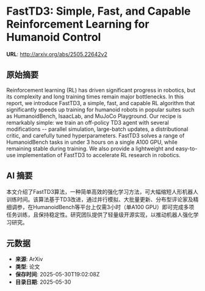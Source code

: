 # FastTD3: Simple, Fast, and Capable Reinforcement Learning for Humanoid Control

**URL**: http://arxiv.org/abs/2505.22642v2

## 原始摘要

Reinforcement learning (RL) has driven significant progress in robotics, but
its complexity and long training times remain major bottlenecks. In this
report, we introduce FastTD3, a simple, fast, and capable RL algorithm that
significantly speeds up training for humanoid robots in popular suites such as
HumanoidBench, IsaacLab, and MuJoCo Playground. Our recipe is remarkably
simple: we train an off-policy TD3 agent with several modifications -- parallel
simulation, large-batch updates, a distributional critic, and carefully tuned
hyperparameters. FastTD3 solves a range of HumanoidBench tasks in under 3 hours
on a single A100 GPU, while remaining stable during training. We also provide a
lightweight and easy-to-use implementation of FastTD3 to accelerate RL research
in robotics.


## AI 摘要

本文介绍了FastTD3算法，一种简单高效的强化学习方法，可大幅缩短人形机器人训练时间。该算法基于TD3改进，通过并行模拟、大批量更新、分布型评论家及精细调参，在HumanoidBench等平台上仅需3小时（单A100 GPU）即可完成多项任务训练，且保持稳定性。研究团队提供了轻量级开源实现，以推动机器人强化学习研究。

## 元数据

- **来源**: ArXiv
- **类型**: 论文
- **保存时间**: 2025-05-30T19:02:08Z
- **目录日期**: 2025-05-30
